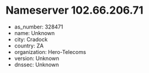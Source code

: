 # Nameserver 102.66.206.71

* as_number: 328471
* name: Unknown
* city: Cradock
* country: ZA
* organization: Hero-Telecoms
* version: Unknown
* dnssec: Unknown
